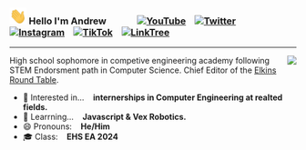 ### <img src="img/wave.gif" alt="👋" width="30"> Hello I'm Andrew &nbsp;&nbsp;&nbsp;&nbsp;&nbsp;&nbsp;&nbsp;&nbsp;&nbsp;&nbsp;&nbsp;&nbsp;&nbsp;[![YouTube](https://img.shields.io/badge/YouTube-FF0000.svg?&style=for-the-badge&logo=youtube&logoColor=white)](https://www.youtube.com/channel/UC3SXzGvBimt2HwRBWdv4gTQ)&nbsp;&nbsp;&nbsp;&nbsp;[![Twitter](https://img.shields.io/badge/Twitter-1DA1F2.svg?&style=for-the-badge&logo=twitter&logoColor=white)](http://twitter.com/andrewbasically)&nbsp;&nbsp;&nbsp;&nbsp;[![Instagram](https://img.shields.io/badge/Instagram-E4405F.svg?&style=for-the-badge&logo=instagram&logoColor=white)](https://www.instagram.com/andrewbasically/)&nbsp;&nbsp;&nbsp;&nbsp;[![TikTok](https://img.shields.io/badge/TikTok-000000.svg?&style=for-the-badge&logo=tiktok&logoColor=white)](http://www.tiktok.com/@andrewbasically)&nbsp;&nbsp;&nbsp;&nbsp;[![LinkTree](https://img.shields.io/badge/linktree-39E09B?style=for-the-badge&logo=linktree&logoColor=white)](https://andrewbasically.github.io./)&nbsp;&nbsp;&nbsp;&nbsp;&nbsp;&nbsp;&nbsp;&nbsp;&nbsp;&nbsp;&nbsp;&nbsp;&nbsp;</h3>
---
[<img src="https://github-readme-stats.vercel.app/api/top-langs/?username=anuraghazra&layout=compact" align="right">](https://github.com/AndrewBasically?tab=repositories)
High school sophomore in competive engineering academy following STEM Endorsment path in Computer Science. Chief Editor of the [Elkins Round Table](https://theelkinsroundtable.com/).
- 👀 Interested in...&nbsp;&nbsp;&nbsp;&nbsp;**internerships in Computer Engineering at realted fields.**
- 🌱 Learrning...&nbsp;&nbsp;&nbsp;&nbsp;**Javascript & Vex Robotics.**
- 😄 Pronouns:&nbsp;&nbsp;&nbsp;&nbsp;**He/Him**
- 🎓 Class:&nbsp;&nbsp;&nbsp;&nbsp;**EHS EA 2024**
